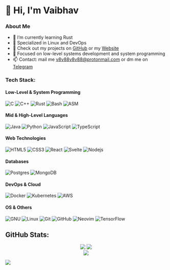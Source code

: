 # 👋 Hi, I'm Vaibhav

### About Me
- 🌱 I’m currently learning Rust
- 🤝 Specialized in Linux and DevOps
- 🚀 Check out my projects on [GitHub](https://github.com/V8V88V8V88?tab=repositories) or my [Website](https://v8v88v8v88.com)
- 🔭 Focused on low-level systems development and system programming
- 📫 Contact: mail me v8v88v8v88@protonmail.com or dm me on [Telegram](https://t.me/v8v88v8v88)

### Tech Stack:

#### Low-Level & System Programming
![C](https://img.shields.io/badge/c-%2300599C.svg?style=for-the-badge&logo=c&logoColor=white)
![C++](https://img.shields.io/badge/c++-%2300599C.svg?style=for-the-badge&logo=c%2B%2B&logoColor=white)
![Rust](https://img.shields.io/badge/rust-%23FF4500.svg?style=for-the-badge&logo=rust&logoColor=white)
![Bash](https://img.shields.io/badge/Bash-293036?style=for-the-badge&logo=gnu-bash&logoColor=white)
![ASM](https://img.shields.io/badge/ASM-%23000000.svg?style=for-the-badge&logo=assemblyscript&logoColor=white)

#### Mid & High-Level Languages
![Java](https://img.shields.io/badge/java-%23ED8B00.svg?style=for-the-badge&logo=openjdk&logoColor=white)
![Python](https://img.shields.io/badge/python-3670A0?style=for-the-badge&logo=python&logoColor=ffdd54)
![JavaScript](https://img.shields.io/badge/javascript-%23323330.svg?style=for-the-badge&logo=javascript&logoColor=%23F7DF1E)
![TypeScript](https://img.shields.io/badge/typescript-%23007ACC.svg?style=for-the-badge&logo=typescript&logoColor=white)

#### Web Technologies
![HTML5](https://img.shields.io/badge/html5-%23E34F26.svg?style=for-the-badge&logo=html5&logoColor=white)
![CSS3](https://img.shields.io/badge/css3-%231572B6.svg?style=for-the-badge&logo=css3&logoColor=white)
![React](https://img.shields.io/badge/react-%2320232a.svg?style=for-the-badge&logo=react&logoColor=%2361DAFB)
![Svelte](https://img.shields.io/badge/Svelte-%23FF3E00.svg?style=for-the-badge&logo=svelte&logoColor=white)
![Nodejs](https://img.shields.io/badge/node.js-000000?style=for-the-badge&logo=Node.js&logoColor=green)
#### Databases
![Postgres](https://img.shields.io/badge/postgres-%23316192.svg?style=for-the-badge&logo=postgresql&logoColor=white)
![MongoDB](https://img.shields.io/badge/MongoDB-%234ea94b.svg?style=for-the-badge&logo=mongodb&logoColor=white)

#### DevOps & Cloud
![Docker](https://img.shields.io/badge/docker-%230db7ed.svg?style=for-the-badge&logo=docker&logoColor=white)
![Kubernetes](https://img.shields.io/badge/kubernetes-%23326ce5.svg?style=for-the-badge&logo=kubernetes&logoColor=white)
![AWS](https://img.shields.io/badge/AWS-%23FF9900.svg?style=for-the-badge&logo=amazon-aws&logoColor=white)

#### OS & Others
![GNU](https://img.shields.io/badge/GNU-A42E2B?style=for-the-badge&logo=gnu&logoColor=white)
![Linux](https://img.shields.io/badge/Linux-FCC624?style=for-the-badge&logo=linux&logoColor=black)
![Git](https://img.shields.io/badge/git-%23F05033.svg?style=for-the-badge&logo=git&logoColor=white)
![GitHub](https://img.shields.io/badge/github-%23121011.svg?style=for-the-badge&logo=github&logoColor=white)
![Neovim](https://img.shields.io/badge/neovim-%2311AB00.svg?style=for-the-badge&logo=neovim&logoColor=white)
![TensorFlow](https://img.shields.io/badge/TensorFlow-%23FF6F20.svg?style=for-the-badge&logo=tensorflow&logoColor=white)

## GitHub Stats:

<div align="center">
  <img src="https://github-readme-stats.vercel.app/api?username=v8v88v8v88&theme=gotham&hide_border=true&include_all_commits=true&count_private=false" />
  <img src="https://github-readme-stats.vercel.app/api/top-langs/?username=v8v88v8v88&theme=gotham&hide_border=true&include_all_commits=true&count_private=false&layout=compact" /><br>
  <img src="https://github-readme-streak-stats.herokuapp.com/?user=v8v88v8v88&theme=gotham&hide_border=true" />
</div>

[![](https://visitcount.itsvg.in/api?id=v8v88v8v88&icon=10&color=6)](https://visitcount.itsvg.in)
